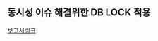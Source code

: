 
## 동시성 이슈 해결위한 DB LOCK 적용 
[보고서링크](https://www.notion.so/DB-Lock-1dfabb7ee9508061bdedc1f92046404a?pvs=4)